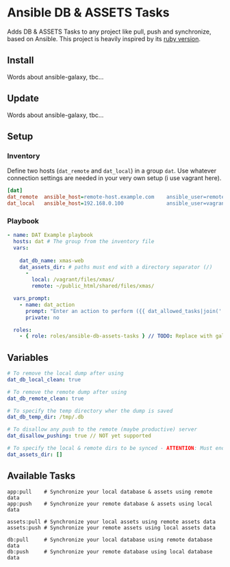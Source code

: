 # Ansible DB & ASSETS Tasks
Adds DB & ASSETS Tasks to any project like pull, push and synchronize, based on Ansible. This project is heavily inspired by its [ruby version](https://github.com/sgruhier/capistrano-db-tasks).

## Install
Words about ansible-galaxy, tbc...

## Update
Words about ansible-galaxy, tbc...

## Setup
### Inventory
Define two hosts (`dat_remote` and `dat_local`) in a group `dat`. Use whatever connection settings are needed in your very own setup (i use vagrant here).

```ini
[dat]
dat_remote  ansible_host=remote-host.example.com    ansible_user=remote-user    ansible_port=1337
dat_local   ansible_host=192.168.0.100              ansible_user=vagrant        ansible_ssh_pass=vagrant
```

### Playbook
````yaml
- name: DAT Example playbook
  hosts: dat # The group from the inventory file
  vars:
  
    dat_db_name: xmas-web
    dat_assets_dir: # paths must end with a directory separator (/)
      -
        local: /vagrant/files/xmas/
        remote: ~/public_html/shared/files/xmas/

  vars_prompt:
    - name: dat_action
      prompt: "Enter an action to perform ({{ dat_allowed_tasks|join(' | ') }})"
      private: no

  roles:
    - { role: roles/ansible-db-assets-tasks } // TODO: Replace with galaxy role
````

## Variables
````yaml
# To remove the local dump after using
dat_db_local_clean: true

# To remove the remote dump after using
dat_db_remote_clean: true

# To specify the temp directory wher the dump is saved
dat_db_temp_dir: /tmp/.db

# To disallow any push to the remote (maybe productive) server
dat_disallow_pushing: true // NOT yet supported

# To specify the local & remote dirs to be synced - ATTENTION: Must end with a directory separator (/)
dat_assets_dir: []
````

## Available Tasks
```
app:pull    # Synchronize your local database & assets using remote data
app:push    # Synchronize your remote database & assets using local data

assets:pull # Synchronize your local assets using remote assets data
assets:push # Synchronize your remote assets using local assets data

db:pull     # Synchronize your local database using remote database data
db:push     # Synchronize your remote database using local database data
```
